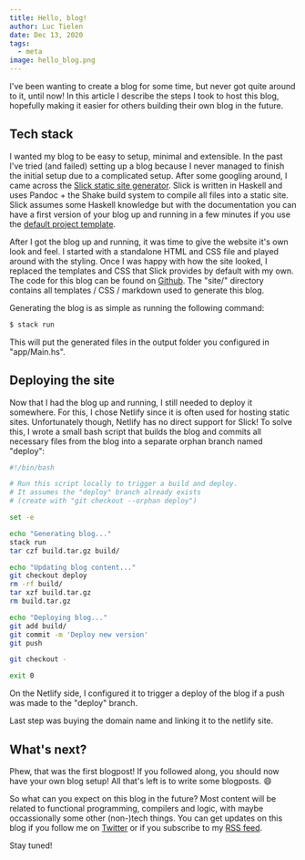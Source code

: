 ```yaml
---
title: Hello, blog!
author: Luc Tielen
date: Dec 13, 2020
tags:
  - meta
image: hello_blog.png
---
```


I've been wanting to create a blog for some time, but never got quite around to
it, until now! In this article I describe the steps I took to host this
blog, hopefully making it easier for others building their own blog in
the future.

## Tech stack

I wanted my blog to be easy to setup, minimal and extensible. In the past
I've tried (and failed) setting up a blog because I never managed to finish
the initial setup due to a complicated setup. After some googling around,
I came across the
[Slick static site generator](https://hackage.haskell.org/package/slick).
Slick is written in Haskell and uses Pandoc + the Shake build system to
compile all files into a static site. Slick assumes some Haskell knowledge
but with the documentation you can have a first version of your blog up and
running in a few minutes if you use the
[default project template](https://github.com/ChrisPenner/slick-template).

After I got the blog up and running, it was time to give the website
it's own look and feel. I started with a standalone HTML and CSS file and
played around with the styling. Once I was happy with how the site looked,
I replaced the templates and CSS that Slick provides by default with
my own. The code for this blog can be found on
[Github](https://github.com/luc-tielen/blog.git). The "site/" directory
contains all templates / CSS / markdown used to generate this blog.

Generating the blog is as simple as running the following command:

```bash
$ stack run
```

This will put the generated files in the output folder you configured in
"app/Main.hs".

## Deploying the site

Now that I had the blog up and running, I still needed to deploy it somewhere.
For this, I chose Netlify since it is often used for hosting static sites.
Unfortunately though, Netlify has no direct support for Slick! To solve this,
I wrote a small bash script that builds the blog and commits all necessary files from the blog into a separate orphan branch named "deploy":

```bash
#!/bin/bash

# Run this script locally to trigger a build and deploy.
# It assumes the "deploy" branch already exists
# (create with "git checkout --orphan deploy")

set -e

echo "Generating blog..."
stack run
tar czf build.tar.gz build/

echo "Updating blog content..."
git checkout deploy
rm -rf build/
tar xzf build.tar.gz
rm build.tar.gz

echo "Deploying blog..."
git add build/
git commit -m 'Deploy new version'
git push

git checkout -

exit 0
```

On the Netlify side, I configured it to trigger a deploy of the blog if a
push was made to the "deploy" branch.

Last step was buying the domain name and linking it to the netlify site.

## What's next?

Phew, that was the first blogpost! If you followed along, you should now
have your own blog setup! All that's left is to write some blogposts. :smile:

So what can you expect on this blog in the future? Most content will be related to functional programming, compilers and logic, with maybe
occassionally some other (non-)tech things. You can get updates
on this blog if you follow me on [Twitter](https://twitter.com/luctielen) or if
you subscribe to my [RSS feed](https://luctielen.com/atom.xml).

Stay tuned!

